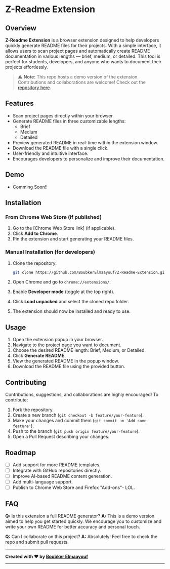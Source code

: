 # Z-Readme Extension

## Overview

**Z-Readme Extension** is a browser extension designed to help developers quickly generate README files for their projects. With a simple interface, it allows users to scan project pages and automatically create README documentation in various lengths — brief, medium, or detailed. This tool is perfect for students, developers, and anyone who wants to document their projects effortlessly.

> ⚠️ **Note:** This repo hosts a demo version of the extension. Contributions and collaborations are welcome! Check out the [repository here](https://github.com/BoubkerElmaayouf/Z-Readme-Extension).

## Features

- Scan project pages directly within your browser.
- Generate README files in three customizable lengths:
  - Brief
  - Medium
  - Detailed
- Preview generated README in real-time within the extension window.
- Download the README file with a single click.
- User-friendly and intuitive interface.
- Encourages developers to personalize and improve their documentation.

## Demo

- Comming Soon!!

## Installation

### From Chrome Web Store (if published)

1. Go to the [Chrome Web Store link] (if applicable).
2. Click **Add to Chrome**.
3. Pin the extension and start generating your README files.

### Manual Installation (for developers)

1. Clone the repository:

   ```bash
   git clone https://github.com/BoubkerElmaayouf/Z-Readme-Extension.git
2. Open Chrome and go to `chrome://extensions/`.
3. Enable **Developer mode** (toggle at the top right).
4. Click **Load unpacked** and select the cloned repo folder.
5. The extension should now be installed and ready to use.

## Usage

1. Open the extension popup in your browser.
2. Navigate to the project page you want to document.
3. Choose the desired README length: Brief, Medium, or Detailed.
4. Click **Generate README**.
5. View the generated README in the popup window.
6. Download the README file using the provided button.

## Contributing

Contributions, suggestions, and collaborations are highly encouraged!
To contribute:

1. Fork the repository.
2. Create a new branch (`git checkout -b feature/your-feature`).
3. Make your changes and commit them (`git commit -m 'Add some feature'`).
4. Push to the branch (`git push origin feature/your-feature`).
5. Open a Pull Request describing your changes.

## Roadmap

* [ ] Add support for more README templates.
* [ ] Integrate with GitHub repositories directly.
* [ ] Improve AI-based README content generation.
* [ ] Add multi-language support.
* [ ] Publish to Chrome Web Store and Firefox "Add-ons"- LOL.

## FAQ

**Q:** Is this extension a full README generator?
**A:** This is a demo version aimed to help you get started quickly. We encourage you to customize and write your own README for better accuracy and personal touch.

**Q:** Can I collaborate on this project?
**A:** Absolutely! Feel free to check the repo and submit pull requests.

---

**Created with ❤️ by [Boubker Elmaayouf](https://github.com/BoubkerElmaayouf)**

---

